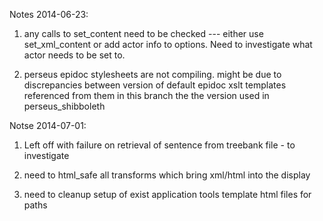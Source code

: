 Notes 2014-06-23:

1. any calls to set_content need to be checked --- either use set_xml_content or add actor info to options. Need to investigate what actor needs to be set to.

2. perseus epidoc stylesheets are not compiling. might be due to discrepancies between version of default epidoc xslt templates referenced from them in this branch the the version used in perseus_shibboleth

Notse 2014-07-01:

1. Left off with failure on retrieval of sentence from treebank file - to investigate

2. need to html_safe all transforms which bring xml/html into the display

3. need to cleanup setup of exist application tools template html files for paths
